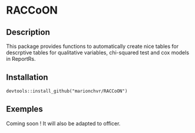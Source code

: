 # RACCoON

## Description

This package provides functions to automatically create  nice tables  for descrptive tables for qualitative variables,
chi-squared test and cox models in ReportRs.



## Installation

```
devtools::install_github("marionchvr/RACCoON")
```
## Exemples

Coming soon !
It will also be adapted to officer.
